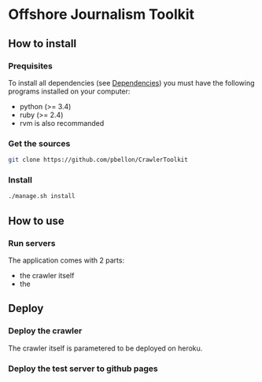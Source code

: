 # Offshore Journalism Toolkit 


## How to install
### Prequisites
To install all dependencies (see [Dependencies]()) you must have the following programs installed on your computer:

- python (>= 3.4) 
- ruby (>= 2.4)
- rvm is also recommanded

### Get the sources
```sh
git clone https://github.com/pbellon/CrawlerToolkit

```
### Install
```sh
./manage.sh install
```

## How to use

### Run servers 
The application comes with 2 parts: 
- the crawler itself
- the 


## Deploy

### Deploy the crawler
The crawler itself is parametered to be deployed on heroku.


### Deploy the test server to github pages
